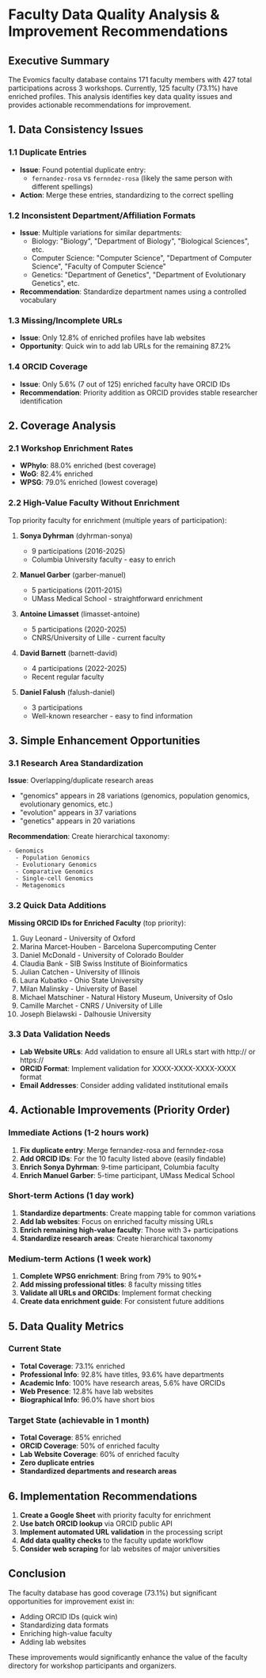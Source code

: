 # Faculty Data Quality Analysis & Improvement Recommendations

## Executive Summary

The Evomics faculty database contains 171 faculty members with 427 total participations across 3 workshops. Currently, 125 faculty (73.1%) have enriched profiles. This analysis identifies key data quality issues and provides actionable recommendations for improvement.

## 1. Data Consistency Issues

### 1.1 Duplicate Entries
- **Issue**: Found potential duplicate entry:
  - `fernandez-rosa` vs `fernndez-rosa` (likely the same person with different spellings)
- **Action**: Merge these entries, standardizing to the correct spelling

### 1.2 Inconsistent Department/Affiliation Formats
- **Issue**: Multiple variations for similar departments:
  - Biology: "Biology", "Department of Biology", "Biological Sciences", etc.
  - Computer Science: "Computer Science", "Department of Computer Science", "Faculty of Computer Science"
  - Genetics: "Department of Genetics", "Department of Evolutionary Genetics", etc.
- **Recommendation**: Standardize department names using a controlled vocabulary

### 1.3 Missing/Incomplete URLs
- **Issue**: Only 12.8% of enriched profiles have lab websites
- **Opportunity**: Quick win to add lab URLs for the remaining 87.2%

### 1.4 ORCID Coverage
- **Issue**: Only 5.6% (7 out of 125) enriched faculty have ORCID IDs
- **Recommendation**: Priority addition as ORCID provides stable researcher identification

## 2. Coverage Analysis

### 2.1 Workshop Enrichment Rates
- **WPhylo**: 88.0% enriched (best coverage)
- **WoG**: 82.4% enriched
- **WPSG**: 79.0% enriched (lowest coverage)

### 2.2 High-Value Faculty Without Enrichment
Top priority faculty for enrichment (multiple years of participation):

1. **Sonya Dyhrman** (dyhrman-sonya)
   - 9 participations (2016-2025)
   - Columbia University faculty - easy to enrich

2. **Manuel Garber** (garber-manuel)
   - 5 participations (2011-2015)
   - UMass Medical School - straightforward enrichment

3. **Antoine Limasset** (limasset-antoine)
   - 5 participations (2020-2025)
   - CNRS/University of Lille - current faculty

4. **David Barnett** (barnett-david)
   - 4 participations (2022-2025)
   - Recent regular faculty

5. **Daniel Falush** (falush-daniel)
   - 3 participations
   - Well-known researcher - easy to find information

## 3. Simple Enhancement Opportunities

### 3.1 Research Area Standardization
**Issue**: Overlapping/duplicate research areas
- "genomics" appears in 28 variations (genomics, population genomics, evolutionary genomics, etc.)
- "evolution" appears in 37 variations
- "genetics" appears in 20 variations

**Recommendation**: Create hierarchical taxonomy:
```
- Genomics
  - Population Genomics
  - Evolutionary Genomics
  - Comparative Genomics
  - Single-cell Genomics
  - Metagenomics
```

### 3.2 Quick Data Additions

**Missing ORCID IDs for Enriched Faculty** (top priority):
1. Guy Leonard - University of Oxford
2. Marina Marcet-Houben - Barcelona Supercomputing Center
3. Daniel McDonald - University of Colorado Boulder
4. Claudia Bank - SIB Swiss Institute of Bioinformatics
5. Julian Catchen - University of Illinois
6. Laura Kubatko - Ohio State University
7. Milan Malinsky - University of Basel
8. Michael Matschiner - Natural History Museum, University of Oslo
9. Camille Marchet - CNRS / University of Lille
10. Joseph Bielawski - Dalhousie University

### 3.3 Data Validation Needs
- **Lab Website URLs**: Add validation to ensure all URLs start with http:// or https://
- **ORCID Format**: Implement validation for XXXX-XXXX-XXXX-XXXX format
- **Email Addresses**: Consider adding validated institutional emails

## 4. Actionable Improvements (Priority Order)

### Immediate Actions (1-2 hours work)
1. **Fix duplicate entry**: Merge fernandez-rosa and fernndez-rosa
2. **Add ORCID IDs**: For the 10 faculty listed above (easily findable)
3. **Enrich Sonya Dyhrman**: 9-time participant, Columbia faculty
4. **Enrich Manuel Garber**: 5-time participant, UMass Medical School

### Short-term Actions (1 day work)
1. **Standardize departments**: Create mapping table for common variations
2. **Add lab websites**: Focus on enriched faculty missing URLs
3. **Enrich remaining high-value faculty**: Those with 3+ participations
4. **Standardize research areas**: Create hierarchical taxonomy

### Medium-term Actions (1 week work)
1. **Complete WPSG enrichment**: Bring from 79% to 90%+
2. **Add missing professional titles**: 8 faculty missing titles
3. **Validate all URLs and ORCIDs**: Implement format checking
4. **Create data enrichment guide**: For consistent future additions

## 5. Data Quality Metrics

### Current State
- **Total Coverage**: 73.1% enriched
- **Professional Info**: 92.8% have titles, 93.6% have departments
- **Academic Info**: 100% have research areas, 5.6% have ORCIDs
- **Web Presence**: 12.8% have lab websites
- **Biographical Info**: 96.0% have short bios

### Target State (achievable in 1 month)
- **Total Coverage**: 85% enriched
- **ORCID Coverage**: 50% of enriched faculty
- **Lab Website Coverage**: 60% of enriched faculty
- **Zero duplicate entries**
- **Standardized departments and research areas**

## 6. Implementation Recommendations

1. **Create a Google Sheet** with priority faculty for enrichment
2. **Use batch ORCID lookup** via ORCID public API
3. **Implement automated URL validation** in the processing script
4. **Add data quality checks** to the faculty update workflow
5. **Consider web scraping** for lab websites of major universities

## Conclusion

The faculty database has good coverage (73.1%) but significant opportunities for improvement exist in:
- Adding ORCID IDs (quick win)
- Standardizing data formats
- Enriching high-value faculty
- Adding lab websites

These improvements would significantly enhance the value of the faculty directory for workshop participants and organizers.